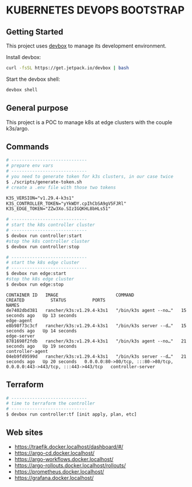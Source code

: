 # KUBERNETES DEVOPS BOOTSTRAP

## Getting Started
This project uses [devbox](https://github.com/jetpack-io/devbox) to manage its development environment.

Install devbox:
```sh
curl -fsSL https://get.jetpack.io/devbox | bash
```

Start the devbox shell:
```sh 
devbox shell
```

## General purpose

This project is a POC to manage k8s at edge clusters with the couple k3s/argo.

## Commands

```sh
# -----------------------------
# prepare env vars
# -----------------------------
# you need to generate token for k3s clusters, in our case twice
$ ./scripts/generate-token.sh
# create a .env file with those two tokens
```

```txt
K3S_VERSION="v1.29.4-k3s1"
K3S_CONTROLLER_TOKEN="yYkWDY.cpIhCbSA9gV5FJRl"
K3S_EDGE_TOKEN="ZZw3Xo.SIzIGQKHL8bHLs51"
```

```sh
# -----------------------------
# start the k8s controller cluster
# -----------------------------
$ devbox run controller:start
#stop the k8s controller cluster
$ devbox run controller:stop
```

```sh
# -----------------------------
# start the k8s edge cluster
# -----------------------------
$ devbox run edge:start
#stop the k8s edge cluster
$ devbox run edge:stop
```

```
CONTAINER ID   IMAGE                      COMMAND                  CREATED          STATUS          PORTS                                                                      NAMES
de7402dbd381   rancher/k3s:v1.29.4-k3s1   "/bin/k3s agent --no…"   15 seconds ago   Up 13 seconds                                                                              edge-agent
e8b98f73c3cf   rancher/k3s:v1.29.4-k3s1   "/bin/k3s server --d…"   15 seconds ago   Up 14 seconds                                                                              edge-server
8781698f2fdb   rancher/k3s:v1.29.4-k3s1   "/bin/k3s agent --no…"   21 seconds ago   Up 19 seconds                                                                              controller-agent
04eb9fd9599d   rancher/k3s:v1.29.4-k3s1   "/bin/k3s server --d…"   21 seconds ago   Up 20 seconds   0.0.0.0:80->80/tcp, :::80->80/tcp, 0.0.0.0:443->443/tcp, :::443->443/tcp   controller-server
```

## Terraform

```sh
# -----------------------------
# time to terraform the controller
# -----------------------------
$ devbox run controller:tf [init apply, plan, etc]
```

## Web sites

* https://traefik.docker.localhost/dashboard/#/
* https://argo-cd.docker.localhost/
* https://argo-workflows.docker.localhost/
* https://argo-rollouts.docker.localhost/rollouts/
* https://prometheus.docker.localhost/
* https://grafana.docker.localhost/